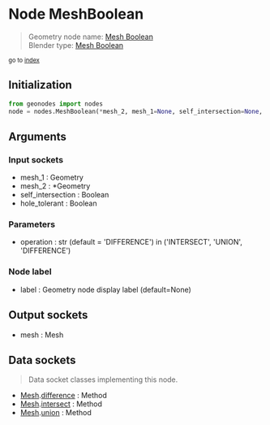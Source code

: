 
# Node MeshBoolean

> Geometry node name: [Mesh Boolean](https://docs.blender.org/manual/en/latest/modeling/geometry_nodes/material/mesh_boolean.html)<br>
  Blender type: [Mesh Boolean](https://docs.blender.org/api/current/bpy.types.GeometryNodeMeshBoolean.html)
  
<sub>go to [index](/docs/index.md)</sub>

## Initialization

```python
from geonodes import nodes
node = nodes.MeshBoolean(*mesh_2, mesh_1=None, self_intersection=None, hole_tolerant=None, operation='DIFFERENCE', label=None)
```



## Arguments


### Input sockets

- mesh_1 : Geometry
- mesh_2 : *Geometry
- self_intersection : Boolean
- hole_tolerant : Boolean

### Parameters

- operation : str (default = 'DIFFERENCE') in ('INTERSECT', 'UNION', 'DIFFERENCE')

### Node label

- label : Geometry node display label (default=None)

## Output sockets

- mesh : Mesh

## Data sockets

> Data socket classes implementing this node.
  
  
- [Mesh](/docs/sockets/Mesh.md).[difference](/docs/sockets/Mesh.md#difference) : Method
- [Mesh](/docs/sockets/Mesh.md).[intersect](/docs/sockets/Mesh.md#intersect) : Method
- [Mesh](/docs/sockets/Mesh.md).[union](/docs/sockets/Mesh.md#union) : Method
  
